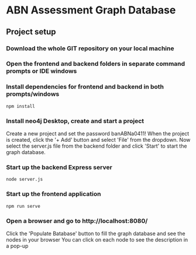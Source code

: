 # ABN Assessment Graph Database

## Project setup
### Download the whole GIT repository on your local machine
### Open the frontend and backend folders in separate command prompts or IDE windows

### Install dependencies for frontend and backend in both prompts/windows
```
npm install
```

### Install neo4j Desktop, create and start a project
Create a new project and set the password banABNa0411!
When the project is created, click the '+ Add' button and select 'File' from the dropdown.
Now select the server.js file from the backend folder and click 'Start' to start the graph database.    

### Start up the backend Express server
```
node server.js
```

### Start up the frontend application
```
npm run serve
```

### Open a browser and go to http://localhost:8080/
Click the 'Populate Batabase' button to fill the graph database and see the nodes in your browser
You can click on each node to see the description in a pop-up
